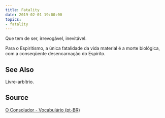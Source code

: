 ```yaml
---
title: Fatality
date: 2019-02-01 19:00:00
topics:
- fatality
---
```


Que tem de ser, irrevogável, inevitável.

Para o Espiritismo, a única fatalidade da vida material é a morte biológica,
com a conseqüente desencarnação do Espírito. 

## See Also
Livre-arbítrio.

## Source
[O Consolador - Vocabulário (pt-BR)](http://www.oconsolador.com.br/linkfixo/vocabulario/principal.html)


